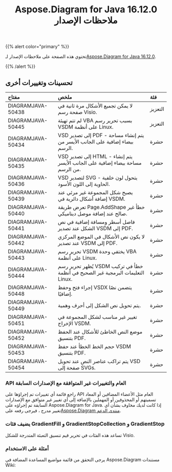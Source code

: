 ﻿---
title: Aspose.Diagram for Java 16.12.0 ملاحظات الإصدار
type: docs
weight: 10
url: /ar/java/aspose-diagram-for-java-16-12-0-release-notes/
---
{{% alert color="primary" %}} 

 تحتوي هذه الصفحة على ملاحظات الإصدار لـ[Aspose.Diagram for Java 16.12.0](https://docs.aspose.com/diagram/java/aspose-diagram-for-java-16-12-0-release-notes/).

{{% /alert %}} 
## **تحسينات وتغييرات أخرى**

|**مفتاح**|**ملخص**|**فئة**|
|:- |:- |:- |
|DIAGRAMJAVA-50438|لا يمكن تجميع الأشكال مرة ثانية في صفحة رسم Visio.|التعزيز|
|DIAGRAMJAVA-50445|لم تتم تهيئة VBA بسبب تحرير رسم VSDM على أنظمة Linux.|التعزيز|
|DIAGRAMJAVA-50434|VSD إلى تصدير PDF - يتم إنشاء مساحة بيضاء إضافية على الجانب الأيسر من الرسم.|حشرة|
|DIAGRAMJAVA-50435|VSD إلى تصدير HTML - يتم إنشاء مساحة بيضاء إضافية على الجانب الأيسر من الرسم.|حشرة|
|DIAGRAMJAVA-50436|VSD لتصدير SVG - يتحول لون خلفية الحاوية إلى اللون الأسود.|حشرة|
|DIAGRAMJAVA-50439|يصبح شكل المجموعة غير مرئي عند إضافة أشكال دائرية في VSDM.|حشرة|
|DIAGRAMJAVA-50440|تعرض طريقة Page.AddShape خطأ غير صالح عند إضافة موصل ديناميكي.|حشرة|
|DIAGRAMJAVA-50441|فاصل أسطر ومسافة إضافية في نص الشكل عند تصدير VSDM إلى PDF.|حشرة|
|DIAGRAMJAVA-50442|لا يكون نص الأشكال في الموضع المركزي عند تصدير VSDM إلى PDF.|حشرة|
|DIAGRAMJAVA-50443|تحرير رسم VSDM يختفي وحدة VBA على أنظمة Linux.|حشرة|
|DIAGRAMJAVA-50444|يُظهر تحرير رسم VSDM خطأ في تركيب التعليمات البرمجية غير الصحيح في أنظمة Linux.|حشرة|
|DIAGRAMJAVA-50448|إجراء فتح وحفظ VSDX يتضمن نصًا إضافيًا.|حشرة|
|DIAGRAMJAVA-50449|يتم تحويل نص الشكل إلى أحرف وهمية.|حشرة|
|DIAGRAMJAVA-50451|تغيير غير مناسب لشكل المجموعة في الإخراج VSDM.|حشرة|
|DIAGRAMJAVA-50452|موضع النص الخاطئ للأشكال عند الحفظ بتنسيق PDF.|حشرة|
|DIAGRAMJAVA-50453|حجم الخط الخطأ عند حفظ VSDM بتنسيق PDF.|حشرة|
|DIAGRAMJAVA-50454|يتم تراكب عناصر النص عند تحويل VSD صفحة إلى SVGs.|حشرة|
### **API العام والتغييرات غير المتوافقة مع الإصدارات السابقة**
راجع قائمة أي تغييرات تم إجراؤها على API العام مثل الأعضاء المضافين أو المعاد تسميتهم أو المحذوفين أو المهملين بالإضافة إلى أي تغيير غير متوافق مع الإصدارات السابقة تم إجراؤه على Aspose.Diagram for Java. إذا كانت لديك مخاوف بشأن أي تغيير مدرج ، فيرجى رفعه على[Aspose.Diagram منتدى الدعم](https://forum.aspose.com/c/diagram/17).
### **يضيف فئات GradientFill و GradientStopCollection و GradientStop**
تساعد هذه الفئات في تحرير قيم تنسيق التعبئة المتدرجة للشكل Visio.
### **أمثلة على الاستخدام**
يرجى التحقق من قائمة مواضيع المساعدة المضافة في Aspose.Diagram مستندات Wiki:
